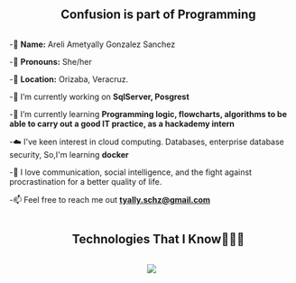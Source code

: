 


<!--h2 without bottom border-->
<div id="user-content-toc">
  <ul align="center">
    <summary><h2 style="display: inline-block">Confusion is part of Programming</h2></summary>
  </ul>
</div>


<!--Intro start-->
-👤 **Name:** Areli Ametyally Gonzalez Sanchez

-🙂 **Pronouns:** She/her

-📍 **Location:** Orizaba, Veracruz.

-🔭 I’m currently working on **SqlServer, Posgrest**

-🌱 I’m currently learning **Programming logic, flowcharts, algorithms to be able to carry out a good IT practice, as a hackademy intern**

-☁️ I've keen interest in cloud computing. Databases, enterprise database security, So,I'm learning **docker**

-📝 I love communication, social intelligence, and the fight against procrastination for a better quality of life.

-📫 Feel free to reach me out **tyally.schz@gmail.com**

<!--Intro end-->






<!--h1 without bottom border-->
<div id="user-content-toc">
  <ul align="center">
    <summary><h2 style="display: inline-block">Technologies That I Know👨🏻‍💻</h2></summary>
  </ul>
</div>
<!--tech stack icons-->
<p align="center">
  <a href="https://skillicons.dev">
    <img src="https://skillicons.dev/icons?i=git,aws,cpp,css,discord,docker,postgres,github,html,java,js,linux,mysql,kubernetes&perline=14" />
  </a>
</p>






  

</div>














